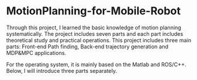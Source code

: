 # MotionPlanning-for-Mobile-Robot

Through this project, I learned the basic knowledge of motion planning systematically. The project includes seven parts and each part includes theoretical study and practical operations. This project includes three main parts: Front-end Path finding, Back-end trajectory generation and MDP&MPC applications. 

For the operating system, it is mainly based on the Matlab and ROS/C++. Below, I will introduce three parts separately.
